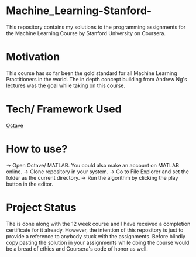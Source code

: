 # Machine_Learning-Stanford-
This repository contains my solutions to the programming assignments for the  Machine Learning Course by Stanford University on Coursera.

# Motivation
This course has so far been the gold standard for all Machine Learning Practitioners in the world. The in depth concept building from Andrew Ng's lectures was the goal while taking on this course.

# Tech/ Framework Used
[Octave](https://www.gnu.org/software/octave/)


# How to use?
  -> Open Octave/ MATLAB. You could also make an account on MATLAB online.
  -> Clone repository in your system.
  -> Go to File Explorer and set the folder as the current directory.
  -> Run the algorithm by clicking the play button in the editor.

# Project Status
The is done along with the 12 week course and I have received a completion certificate for it already.
However, the intention of this repository is just to provide a reference to anybody stuck with the assignments. Before blindly copy pasting the solution in your assignments while doing the course would be a bread of ethics and Coursera's code of honor as well.  
